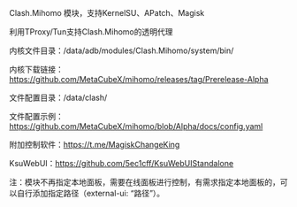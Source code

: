 Clash.Mihomo 模块，支持KernelSU、APatch、Magisk

利用TProxy/Tun支持Clash.Mihomo的透明代理

内核文件目录：/data/adb/modules/Clash.Mihomo/system/bin/

内核下载链接：https://github.com/MetaCubeX/mihomo/releases/tag/Prerelease-Alpha

文件配置目录：/data/clash/

文件配置示例：https://github.com/MetaCubeX/mihomo/blob/Alpha/docs/config.yaml

附加控制软件：https://t.me/MagiskChangeKing

KsuWebUI：https://github.com/5ec1cff/KsuWebUIStandalone

注：模块不再指定本地面板，需要在线面板进行控制，有需求指定本地面板的，可以自行添加指定路径（external-ui: “路径”）。

